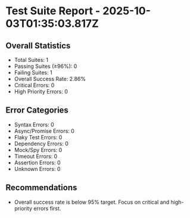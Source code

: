 # Test Suite Report - 2025-10-03T01:35:03.817Z

## Overall Statistics
- Total Suites: 1
- Passing Suites (≥96%): 0
- Failing Suites: 1
- Overall Success Rate: 2.86%
- Critical Errors: 0
- High Priority Errors: 0

## Error Categories
- Syntax Errors: 0
- Async/Promise Errors: 0
- Flaky Test Errors: 0
- Dependency Errors: 0
- Mock/Spy Errors: 0
- Timeout Errors: 0
- Assertion Errors: 0
- Unknown Errors: 0

## Recommendations
- Overall success rate is below 95% target. Focus on critical and high-priority errors first.



